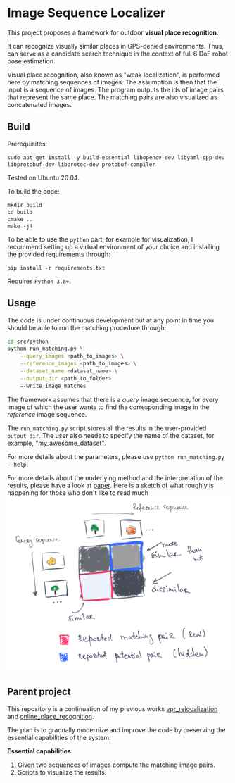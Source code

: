 # Image Sequence Localizer

This project proposes a framework for outdoor **visual place recognition**.

It can recognize visually similar places in GPS-denied environments. 
Thus, can serve as a candidate search technique in the context of full 6 DoF robot pose estimation.

Visual place recognition, also known as "weak localization", is performed here by matching sequences of images.
The assumption is then that the input is a sequence of images. The program outputs the ids of image pairs that represent the same place. The matching pairs are also visualized as concatenated images.


## Build

Prerequisites:
```
sudo apt-get install -y build-essential libopencv-dev libyaml-cpp-dev libprotobuf-dev libprotoc-dev protobuf-compiler
```
Tested on Ubuntu 20.04.

To build the code:
```
mkdir build
cd build
cmake ..
make -j4
```

To be able to use the `python` part, for example for visualization, I recommend setting up a virtual environment of your choice and installing the provided requirements through:
```
pip install -r requirements.txt
```

Requires `Python 3.8+`.

## Usage

The code is under continuous development but at any point in time you should be able to run the matching procedure through:

``` bash
cd src/python
python run_matching.py \
    --query_images <path_to_images> \
    --reference_images <path_to_images> \
    --dataset_name <dataset_name> \
    --output_dir <path_to_folder>
    --write_image_matches
```

The framework assumes that there is a _query_ image sequence, for every image of which the user wants to find the corresponding image in the _reference_ image sequence. 

The `run_matching.py` script stores all the results in the user-provided `output_dir`. The user also needs to specify the name of the dataset, for example, "my_awesome_dataset".

For more details about the parameters, please use `python run_matching.py --help`.

For more details about the underlying method and the interpretation of the results, please have a look at [paper](http://www.ipb.uni-bonn.de/pdfs/vysotska16ral-icra.pdf).
Here is a sketch of what roughly is happening for those who don't like to read much ![](doc/cost_matrix_view.png)


## Parent project

This repository is a continuation of my previous works [vpr_relocalization](https://github.com/PRBonn/vpr_relocalization) and [online_place_recognition](https://github.com/PRBonn/online_place_recognition).

The plan is to gradually modernize and improve the code by preserving the essential capabilities of the system.

**Essential capabilities**:

1. Given two sequences of images compute the matching image pairs.
2. Scripts to visualize the results.

